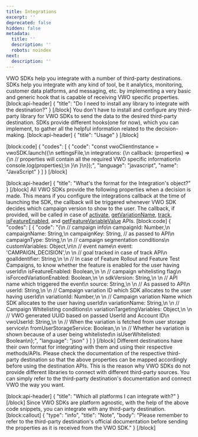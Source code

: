 ```yaml
---
title: Integrations
excerpt: ''
deprecated: false
hidden: false
metadata:
  title: ''
  description: ''
  robots: noindex
next:
  description: ''
---
```

VWO SDKs help you integrate with a number of third-party destinations. SDKs help you integrate with any kind of tool, be it analytics, monitoring, customer data platforms, and messaging, etc. by implementing a very basic and generic hook that is capable of receiving VWO specific properties.
[block:api-header]
{
  "title": "Do I need to install any library to integrate with the destination?"
}
[/block]
You don't have to install and configure any third-party library for VWO SDKs to send the data to the desired third-party destination. SDKs provide different hooks(one for now), which you can implement, to gather all the helpful information related to the decision-making.
[block:api-header]
{
  "title": "Usage"
}
[/block]

[block:code]
{
  "codes": [
    {
      "code": "const vwoClientInstance = vwoSDK.launch({\n  settingsFile,\n  integrations: {\n    callback: (properties) => {\n      // properties will contain all the required VWO specific information\n      console.log(properties);\n    }\n  }\n});",
      "language": "javascript",
      "name": "JavaScript"
    }
  ]
}
[/block]

[block:api-header]
{
  "title": "What's the format for the Integration's object?"
}
[/block]
All VWO SDKs provide the following properties when a decision is made. This means if you configure the integrations callback at the time of launching the SDK, the callback will be triggered whenever VWO SDK decides which campaign version to show to the user. The callback, if provided, will be called in case of [activate](https://developers.vwo.com/docs/javascript-activate), [getVariationName](https://developers.vwo.com/docs/javascript-get-variation-name), [track](https://developers.vwo.com/docs/javascript-sdk-track), [isFeatureEnabled](https://developers.vwo.com/docs/javascript-is-feature-enabled), and [getFeatureVariableValue](https://developers.vwo.com/docs/javascript-get-feature-variable-value) APIs.
[block:code]
{
  "codes": [
    {
      "code": "{\n  // campaign info\n  campaignId: Number,\n  campaignName: String,\n  campaignKey: String, // as passed to API\n  campaignType: String,\n  \n  // campaign segmentation conditions\n  customVariables: Object,\n\n  // event name\n  event: 'CAMPAIGN_DECISION',\n  \n  // goal tracked in case of track API\n  goalIdentifier: String,\n    \n  // In case of Feature Rollout and Feature Test Campaigns, to know whether the feature is enabled for the user having userId\n  isFeatureEnabled: Boolean,\n  \n  // campaign whitelisting flag\n  isForcedVariationEnabled: Boolean,\n  \n  sdkVersion: String,\n  \n  // API name which triggered the event\n  source: String,\n  \n  // As passed to API\n  userId: String,\n  \n  // Campaign variation ID which SDK allocates to the user having userId\n  variationId: Number,\n    \n  // Campaign variation Name which SDK allocates to the user having userId\n  variationName: String,\n    \n  // Campaign Whitelisting conditions\n  variationTargetingVariables: Object,\n   \n  // VWO generated UUID based on passed UserId and Account ID\n  vwoUserId: String,\n  \n  // When the variation is fetched from user storage service\n  fromUserStorageService: Boolean,\n  \n  // Whether he variation is shown because of a user being whitelisted\n  isUserWhitelisted: Boolean\n};",
      "language": "json"
    }
  ]
}
[/block]
Different destinations have their own format for integrating with them and using their respective methods/APIs. Please check the documentation of the respective third-party destination so that the above properties can be mapped accordingly before using the destination APIs.
This is the reason why VWO SDKs do not provide different libraries to connect with different third-party sources. You can simply refer to the third-party destination's documentation and connect VWO the way you want.

[block:api-header]
{
  "title": "Which all platforms I can integrate with?"
}
[/block]
Since VWO SDKs are platform agnostic, with the help of the above code snippets, you can integrate with any third-party destination. 
[block:callout]
{
  "type": "info",
  "title": "Note",
  "body": "Please remember to refer to the third-party destination's official documentation before sending the properties as it is received from the VWO SDK."
}
[/block]